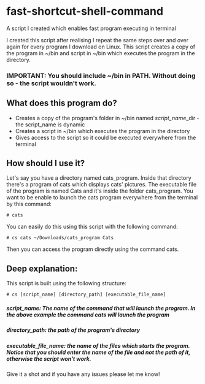 # fast-shortcut-shell-command
A script I created which enables fast program executing in terminal

I created this script after realising I repeat the same steps over and over again 
for every program I download on Linux.
This script creates a copy of the program in ~/bin and script in ~/bin which executes the program in the directory.

### IMPORTANT: You should include ~/bin in PATH. Without doing so - the script wouldn't work.

## What does this program do?
* Creates a copy of the program's folder in ~/bin named *script_name*_dir - the script_name is dynamic
* Creates a script in ~/bin which executes the program in the directory
* Gives access to the script so it could be executed everywhere from the terminal

## How should I use it?
Let's say you have a directory named cats_program. Inside that directory there's a program of cats which displays cats' pictures.
The executable file of the program is named Cats and it's inside the folder cats_program.
You want to be enable to launch the cats program everywhere from the terminal by this command:

`# cats`

You can easily do this using this script with the following command:

`# cs cats ~/Downloads/cats_program Cats`

Then you can access the program directly using the command cats.

## Deep explanation:

This script is built using the following structure:

`# cs [script_name] [directory_path] [executable_file_name]`

##### script_name: The name of the command that will launch the program. In the above example the command *cats* will launch the program
##### directory_path: the path of the program's directory
##### executable_file_name: the name of the files which starts the program. Notice that you should enter the *name* of the file and not the path of it, otherwise the script won't work.

Give it a shot and if you have any issues please let me know!


